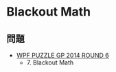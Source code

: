 # Blackout Math

## 問題
- [WPF PUZZLE GP 2014 ROUND 6](../questions/wpfpgp2014_6.md)
	- 7\. Blackout Math
